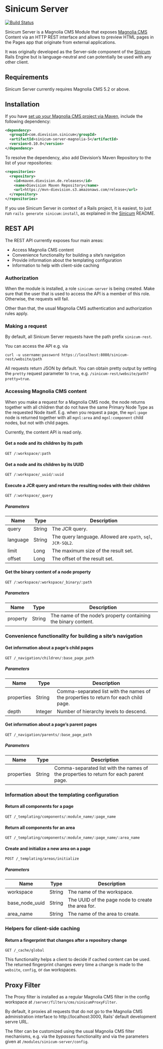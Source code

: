 # Sinicum Server

[![Build Status](https://travis-ci.org/dievision/sinicum-server.svg?branch=master)](https://travis-ci.org/dievision/sinicum-server)

Sinicum Server is a Magnolia CMS Module that exposes [Magnolia
CMS](http://www.magnolia-cms.com) Content via an HTTP REST interface
and allows to preview HTML pages in the Pages app that originate from
external applications.

It was originally developed as the Server-side component of the
[Sinicum](https://github.com/dievision/sinicum) Rails Engine but is
language-neutral and can potentially be used with any other client.


## Requirements

Sinicum Server currently requires Magnolia CMS 5.2 or above.


## Installation

If you have
[set up your Magnolia CMS project via Maven](http://dev.magnolia-cms.com/~gjoseph/dont-build-magnolia-build-your-projects),
include the following dependency:

```xml
<dependency>
  <groupId>com.dievision.sinicum</groupId>
  <artifactId>sinicum-server-magnolia-5</artifactId>
  <version>0.10.0</version>
</dependency>
```

To resolve the dependency, also add Dievision’s Maven Repository to
the list of your repositories:

```xml
<repositories>
  <repository>
    <id>maven.dievision.de.releases</id>
    <name>Dievision Maven Repository</name>
    <url>https://mvn-dievision.s3.amazonaws.com/release</url>
  </repository>
</repositories>
```

If you use Sinicum Server in context of a Rails project, it is
easiest, to just run `rails generate sinicum:install`, as explained in
the [Sinicum](http://github.com/dievision/sinicum) README.


## REST API

The REST API currently exposes four main areas:

* Access Magnolia CMS content
* Convenience functionality for building a site’s navigation
* Provide information about the templating configuration
* Information to help with client-side caching


### Authorization

When the module is installed, a role `sinicum-server` is being
created. Make sure that the user that is used to access the API is
a member of this role. Otherwise, the requests will fail.

Other than that, the usual Magnolia CMS authentication and
authorization rules apply.


### Making a request

By default, all Sinicum Server requests have the path
prefix `sinicum-rest`.

You can access the API e.g. via

    curl -u username:password https://localhost:8080/sinicum-rest/website/path

All requests return JSON by default. You can obtain pretty output by
setting the `pretty` request parameter to `true`,
e.g. `/sinicum-rest/website/path?pretty=true`.


### Accessing Magnolia CMS content

When you make a request for a Magnolia CMS node, the node returns
together with all children that do not have the same Primary Node Type
as the requested Node itself. E.g. when you request a page, the
`mgnl:page` node is returned together with all `mgnl:area` and
`mgnl:component` child nodes, but not with child pages.

Currently, the content API is read only.


#### Get a node and its children by its path

    GET /:workspace/:path


#### Get a node and its children by its UUID

    GET /:workspace/_uuid/:uuid

#### Execute a JCR query and return the resulting nodes with their children

    GET /:workspace/_query

##### Parameters

| Name | Type | Description |
| ---- | ---- | ----------- |
| query | String | The JCR query. |
| language | String | The query language. Allowed are `xpath`, `sql`, `JCR-SQL2`.|
| limit | Long | The maximum size of the result set. |
| offset | Long | The offset of the result set. |

#### Get the binary content of a node property

    GET /:workspace/:workspace/_binary/:path

##### Parameters

| Name | Type | Description |
| ---- | ---- | ----------- |
| property | String | The name of the node’s property containing the binary content. |



### Convenience functionality for building a site’s navigation

#### Get information about a page’s child pages

    GET /_navigation/children/:base_page_path

##### Parameters

| Name | Type | Description |
| ---- | ---- | ----------- |
| properties | String | Comma-separated list with the names of the properties to return for each child page. |
| depth | Integer | Number of hierarchy levels to descend. |


#### Get information about a page’s parent pages

    GET /_navigation/parents/:base_page_path

##### Parameters

| Name | Type | Description |
| ---- | ---- | ----------- |
| properties | String | Comma-separated list with the names of the properties to return for each parent page. |



### Information about the templating configuration

#### Return all components for a page

    GET /_templating/components/:module_name/:page_name

#### Return all components for an area

    GET /_templating/components/:module_name/:page_name/:area_name

#### Create and initialize a new area on a page

    POST /_templating/areas/initialize

##### Parameters

| Name | Type | Description |
| ---- | ---- | ----------- |
| workspace | String | The name of the workspace. |
| base_node_uuid | String | The UUID of the page node to create the area for. |
| area_name | String | The name of the area to create. |


### Helpers for client-side caching

#### Return a fingerprint that changes after a repository change

    GET /_cache/global

This functionality helps a client to decide if cached content can be
used. The returned fingerprint changes every time a change is made to
the `website`, `config`, or `dam` workspaces.


## Proxy Filter

The Proxy filter is installed as a regular Magnolia CMS filter in the
config workspace at `/server/filters/cms/sinicumProxyFilter`.

By default, it proxies all requests that do not go to the Magnolia CMS
administration interface to http://localhost:3000, Rails’ default
development servre URL.

The filter can be customized using the usual Magnolia CMS filter
mechanisms, e.g. via the _bypasses_ functionality and via the
parameters given at `/modules/sinicum-server/config`.


